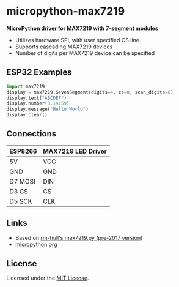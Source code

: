 # micropython-max7219
**MicroPython driver for MAX7219 with 7-segment modules**

* Utilizes hardware SPI, with user specified CS line.
* Supports cascading MAX7219 devices
* Number of digits per MAX7219 device can be specified

## ESP32 Examples

```python
import max7219
display = max7219.SevenSegment(digits=4, cs=0, scan_digits=6)
display.text("ABCDEF")
display.number(3.14159)
display.message("Hello World")
display.clear()
```

## Connections

ESP8266          | MAX7219 LED Driver
---------------- | ----------------------
5V               | VCC 
GND              | GND
D7 MOSI          | DIN
D3 CS            | CS
D5 SCK           | CLK

## Links

* Based on [rm-hull's max7219.py (pre-2017 version)](https://github.com/rm-hull/max7219)
* [micropython.org](http://micropython.org)

## License

Licensed under the [MIT License](http://opensource.org/licenses/MIT).
